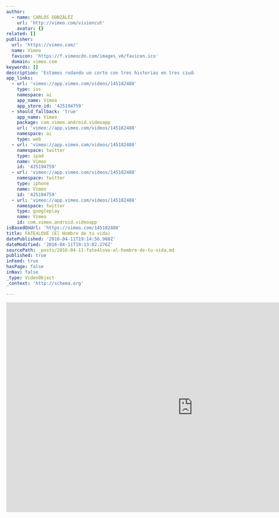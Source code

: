 ```yaml
---
author:
  - name: CARLOS GONZÁLEZ
    url: 'http://vimeo.com/visioncut'
    avatar: {}
related: []
publisher:
  url: 'https://vimeo.com/'
  name: Vimeo
  favicon: 'https://f.vimeocdn.com/images_v6/favicon.ico'
  domain: vimeo.com
keywords: []
description: 'Estamos rodando un corto con tres historias en tres ciudades: Habana, Madrid y Manhattan, y es en esta última donde conocemos a Marta, interpretada por Soraya Padrao, y con ella pasaremos de conocer el destino irremediable, a el tomar la responsabilidad de ser feliz.'
app_links:
  - url: 'vimeo://app.vimeo.com/videos/145182488'
    type: ios
    namespace: ai
    app_name: Vimeo
    app_store_id: '425194759'
  - should_fallback: 'true'
    app_name: Vimeo
    package: com.vimeo.android.videoapp
    url: 'vimeo://app.vimeo.com/videos/145182488'
    namespace: ai
    type: web
  - url: 'vimeo://app.vimeo.com/videos/145182488'
    namespace: twitter
    type: ipad
    name: Vimeo
    id: '425194759'
  - url: 'vimeo://app.vimeo.com/videos/145182488'
    namespace: twitter
    type: iphone
    name: Vimeo
    id: '425194759'
  - url: 'vimeo://app.vimeo.com/videos/145182488'
    namespace: twitter
    type: googleplay
    name: Vimeo
    id: com.vimeo.android.videoapp
isBasedOnUrl: 'https://vimeo.com/145182488'
title: FATE4LOVE (El Hombre de tu vida)
datePublished: '2016-04-11T19:14:56.960Z'
dateModified: '2016-04-11T19:13:02.276Z'
sourcePath: _posts/2016-04-11-fate4love-el-hombre-de-tu-vida.md
published: true
inFeed: true
hasPage: false
inNav: false
_type: VideoObject
_context: 'http://schema.org'

---
```

<iframe src="https://cdn.embedly.com/widgets/media.html?src=https%3A%2F%2Fplayer.vimeo.com%2Fvideo%2F145182488&amp;url=https%3A%2F%2Fvimeo.com%2F145182488&amp;image=http%3A%2F%2Fi.vimeocdn.com%2Fvideo%2F543217031_1280.jpg&amp;key=b7d04c9b404c499eba89ee7072e1c4f7&amp;type=text%2Fhtml&amp;schema=vimeo" width="1000" height="563" scrolling="no" frameborder="0" allowfullscreen="allowfullscreen" style=""></iframe>